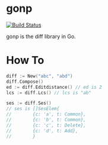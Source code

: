 # gonp

[![Build Status](https://travis-ci.org/cubicdaiya/gonp.png?branch=master)](https://travis-ci.org/cubicdaiya/gonp)

gonp is the diff library in Go.

# How To

```go
diff := New("abc", "abd")
diff.Compose()
ed := diff.Editdistance() // ed is 2
lcs := diff.Lcs() // lcs is "ab"

ses := diff.Ses()
// ses is []SesElem{
//        {c: 'a', t: Common},
//        {c: 'b', t: Common},
//        {c: 'c', t: Delete},
//        {c: 'd', t: Add},
//        }
```

